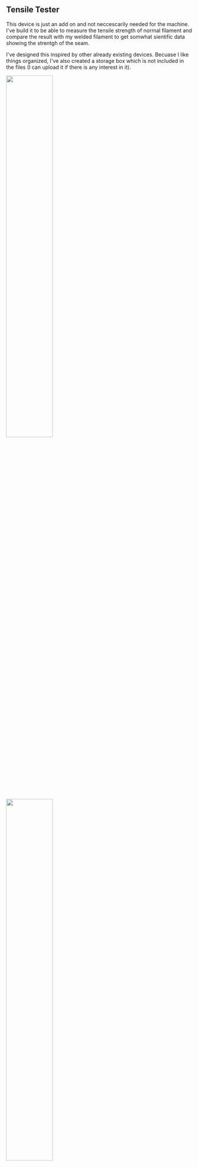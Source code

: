 ## Tensile Tester

This device is just an add on and not neccescarily needed for the machine. I've build it to be able to measure the tensile strength of normal filament and compare the result with my welded filament to get somwhat sientific data showing the strentgh of the seam.

I've designed this inspired by other already existing devices. Becuase I like things organized, I've also created a storage box which is not included in the files (I can upload it if there is any interest in it).

<img src="https://github.com/Pierro55/REuse-Automatic-Filament-Welding-Machine/blob/main/Tensile%20Strength%20Tester/Images/IMG_3579.JPG" width=50% height=50%>   
<img src="https://github.com/Pierro55/REuse-Automatic-Filament-Welding-Machine/blob/main/Tensile%20Strength%20Tester/Images/IMG_3577.JPG" width=50% height=50%> 
<img src="https://github.com/Pierro55/REuse-Automatic-Filament-Welding-Machine/blob/main/Tensile%20Strength%20Tester/Images/Photo%2028-02-2020%2C%2011%2055%2021.jpg" width=50% height=50%>
<img src="https://github.com/Pierro55/REuse-Automatic-Filament-Welding-Machine/blob/main/Tensile%20Strength%20Tester/Images/Photo%2028-02-2020%2C%2011%2057%2052.jpg" width=50% height=50%> 

